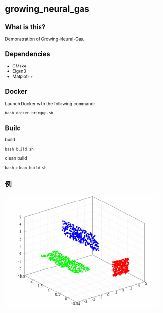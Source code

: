 # growing_neural_gas

## What is this?
Demonstration of Growing-Neural-Gas.

## Dependencies
* CMake
* Eigen3
* Matplot++

## Docker
Launch Docker with the following command:
```
bash docker_bringup.sh
```

## Build
build
```
bash build.sh
```
clean build
```
bash clean_build.sh
```
## 例
![growing_neural_gas](readme_img/gng.gif)
